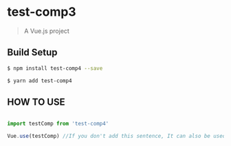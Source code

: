 # test-comp3

> A Vue.js project

## Build Setup

```bash
$ npm install test-comp4 --save
```

```bash
$ yarn add test-comp4
```

## HOW TO USE

```javascript

import testComp from 'test-comp4'

Vue.use(testComp) //If you don't add this sentence, It can also be used Window.Video directly

```
